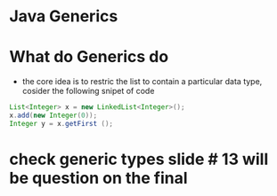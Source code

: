 # Java Generics
# What do Generics do 
- the core idea is to restric the list to contain a particular data type, cosider the following snipet of code 
~~~ java
List<Integer> x = new LinkedList<Integer>();
x.add(new Integer(0));
Integer y = x.getFirst ();
~~~
# check generic types slide # 13 will be question on the final